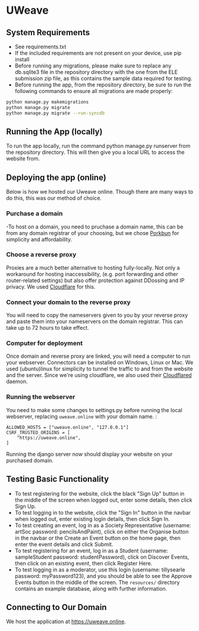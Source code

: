 # UWeave

## System Requirements
- See requirements.txt
- If the included requirements are not present on your device, use pip install
- Before running any migrations, please make sure to replace any db.sqlite3 file in the repository directory with the one from the ELE submission zip file, as this contains the sample data required for testing.
- Before running the app, from the repository directory, be sure to run the following commands to ensure all migrations are made properly:
```bash
python manage.py makemigrations
python manage.py migrate
python manage.py migrate --run-syncdb
```
## Running the App (locally)
To run the app locally, run the command python manage.py runserver from the repository directory.
This will then give you a local URL to access the website from.

## Deploying the app (online)
Below is how we hosted our Uweave online. Though there are many ways to do this, this was our method of choice.

### Purchase a domain
-To host on a domain, you need to pruchase a domain name, this can be from any domain registrar of your choosing, but we chose [Porkbun](https://porkbun.com/) for simplicity and affordability.

### Choose a reverse proxy
 Proxies are a much better alternative to hosting fully-locally. Not only a workaround for hosting inaccessibility, (e.g. port forwarding and other router-related settings) but also offer protection against DDossing and IP privacy. We used [Cloudflare](https://www.cloudflare.com/) for this.

### Connect your domain to the reverse proxy
You will need to copy the nameservers given to you by your reverse proxy and paste them into your nameservers on the domain registrar. This can take up to 72 hours to take effect.

### Computer for deployment
Once domain and reverse proxy are linked, you will need a computer to run your webserver. Connectors can be installed on Windows, Linux or Mac. We used (ubuntu)linux for simplicity to tunnel the traffic to and from the website and the server. Since we're using cloudflare, we also used their [Cloudflared](https://developers.cloudflare.com/cloudflare-one/connections/connect-networks/downloads/) daemon.

### Running the webserver
You need to make some changes to settings.py before running the local webserver, replacing ``uweave.online`` with your domain name. :
```
ALLOWED_HOSTS = ["uweave.online", "127.0.0.1"]
CSRF_TRUSTED_ORIGINS = [
    "https://uweave.online",
]
```
Running the django server now should display your website on your purchased domain.

## Testing Basic Functionality
- To test registering for the website, click the black "Sign Up" button in the middle of the screen when logged out, enter some details, then click Sign Up.
- To test logging in to the website, click the "Sign In" button in the navbar when logged out, enter existing login details, then click Sign In.
- To test creating an event, log in as a Society Representative (username: artSoc password: pencilsAndPaint), click on either the Organise button in the navbar or the Create an Event button on the home page, then enter the event details and click Submit.
- To test registering for an event, log in as a Student (username: sampleStudent password: studentPassword), click on Discover Events, then click on an existing event, then click Register Here. 
- To test logging in as a moderator, use this login (username: tillysearle password: myPassword123), and you should be able to see the Approve Events button in the middle of the screen.
The `resources/` directory contains an example database, along with further information.

## Connecting to Our Domain
We host the application at https://uweave.online.
